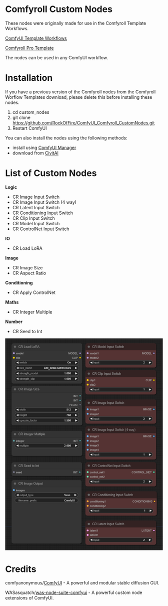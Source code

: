 # Comfyroll Custom Nodes

These nodes were originally made for use in the Comfyroll Template Workflows.

[ComfyUI Template Workflows](https://civitai.com/models/59806/comfyroll-template-workflows)

[Comfyroll Pro Template](https://civitai.com/models/85619/comfyroll-pro-template)

The nodes can be used in any ComfyUI workflow.

# Installation

If you have a previous version of the Comfyroll nodes from the Comfyroll Worflow Templates download, please delete this before installing these nodes.

1. cd custom_nodes
2. git clone https://github.com/RockOfFire/ComfyUI_Comfyroll_CustomNodes.git
3. Restart ComfyUI

You can also install the nodes using the following methods:
* install using [ComfyUI Manager](https://github.com/ltdrdata/ComfyUI-Manager)
* download from [CivitAI](https://civitai.com/models/87609/comfyroll-custom-nodes-for-comfyui)

# List of Custom Nodes

__Logic__
* CR Image Input Switch
* CR Image Input Switch (4 way)
* CR Latent Input Switch
* CR Conditioning Input Switch
* CR Clip Input Switch
* CR Model Input Switch
* CR ControlNet Input Switch

__IO__
* CR Load LoRA

__Image__
* CR Image Size
* CR Aspect Ratio

__Conditioning__
* CR Apply ControlNet

__Maths__
* CR Integer Multiple
   
__Number__
* CR Seed to Int

![Custom Nodes](/images/custom_nodes_image1.png)

# Credits

comfyanonymous/[ComfyUI](https://github.com/comfyanonymous/ComfyUI) - A powerful and modular stable diffusion GUI.

WASasquatch/[was-node-suite-comfyui](https://github.com/WASasquatch/was-node-suite-comfyui) - A powerful custom node extensions of ComfyUI.

